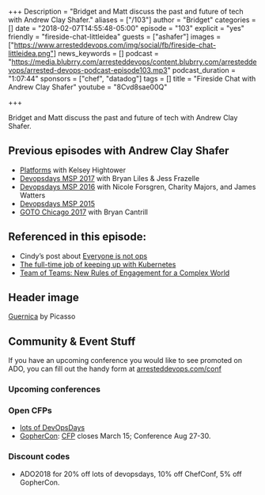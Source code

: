 +++
Description = "Bridget and Matt discuss the past and future of tech with Andrew Clay Shafer."
aliases = ["/103"]
author = "Bridget"
categories = []
date = "2018-02-07T14:55:48-05:00"
episode = "103"
explicit = "yes"
friendly = "fireside-chat-littleidea"
guests = ["ashafer"]
images = ["https://www.arresteddevops.com/img/social/fb/fireside-chat-littleidea.png"]
news_keywords = []
podcast = "https://media.blubrry.com/arresteddevops/content.blubrry.com/arresteddevops/arrested-devops-podcast-episode103.mp3"
podcast_duration = "1:07:44"
sponsors = ["chef", "datadog"]
tags = []
title = "Fireside Chat with Andrew Clay Shafer"
youtube = "8Cvd8sae00Q"

+++

Bridget and Matt discuss the past and future of tech with Andrew Clay Shafer.

## Previous episodes with Andrew Clay Shafer
- [Platforms](https://www.arresteddevops.com/platforms/) with Kelsey Hightower
- [Devopsdays MSP 2017](https://arresteddevops.com/devopsdays-minneapolis-2017) with Bryan Liles & Jess Frazelle
- [Devopsdays MSP 2016](https://arresteddevops.com/devopsdays-minneapolis-2016) with Nicole Forsgren, Charity Majors, and James Watters
- [Devopsdays MSP 2015](https://arresteddevops.com/eating-sushi-with-andrew-clay-shafer)
- [GOTO Chicago 2017](https://arresteddevops.com/yelling-at-cloud) with Bryan Cantrill


## Referenced in this episode:

- Cindy’s post about [Everyone is not ops](https://medium.com/@copyconstruct/the-death-of-ops-is-greatly-exaggerated-ff3bd4a67f24)
- [The full-time job of keeping up with Kubernetes](https://gravitational.com/blog/kubernetes-release-cycle/)
- [Team of Teams: New Rules of Engagement for a Complex World](https://www.amazon.com/dp/B00KWG9OF4/)

## Header image

[Guernica](https://en.wikipedia.org/wiki/Guernica_(Picasso)) by Picasso

## Community & Event Stuff

If you have an upcoming conference you would like to see promoted on ADO, you can fill out the handy form at [arresteddevops.com/conf](https://arresteddevops.com/conf)

### Upcoming conferences

### Open CFPs

- [lots of DevOpsDays](https://devopsdays.org/speaking)
- [GopherCon](https://www.gophercon.com/): [CFP](https://www.papercall.io/gophercon2018) closes March 15; Conference Aug 27-30.

### Discount codes
- ADO2018 for 20% off lots of devopsdays, 10% off ChefConf, 5% off GopherCon.


